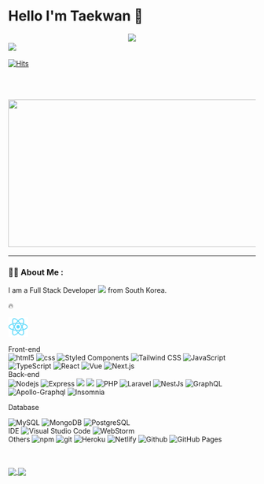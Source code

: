 # Hello I'm Taekwan 👋

<div id="header" align="center">
  <img src="https://media.giphy.com/media/M9gbBd9nbDrOTu1Mqx/giphy.gif" width="100"/>
</div>
<img src="https://media.giphy.com/media/hvRJCLFzcasrR4ia7z/giphy.gif" width="30px"/>

[![Hits](https://hits.seeyoufarm.com/api/count/incr/badge.svg?url=https%3A%2F%2Fgithub.com%2Ftechighpark%2Fhit-counter&count_bg=%23FF9400&title_bg=%23000000&icon=&icon_color=%23E7E7E7&title=hits&edge_flat=true)](https://hits.seeyoufarm.com)

<br />
<br />
<br />
<div align="center">
  <img src="https://media.giphy.com/media/dWesBcTLavkZuG35MI/giphy.gif" width="600" height="300"/>
</div>

---


### :man_technologist: About Me :
I am a Full Stack Developer <img src="https://media.giphy.com/media/WUlplcMpOCEmTGBtBW/giphy.gif" width="30"> from South Korea.

:fire:

<img src="https://raw.githubusercontent.com/devicons/devicon/1119b9f84c0290e0f0b38982099a2bd027a48bf1/icons/react/react-original.svg" width="40" height="40"/>

<p>
  
  <div>Front-end</div>
  <div>
    <img alt="html5" src="https://img.shields.io/badge/HTML5-E34F26?style=for-the-badge&logo=html5&logoColor=white" />
    <img alt="css" src="https://img.shields.io/badge/CSS3-1572B6?style=for-the-badge&logo=css3&logoColor=white" />
    <img alt="Styled Components" src="https://img.shields.io/badge/Styled_Components-DB7093?style=for-the-badge&logo=styled-components&logoColor=white" />
    <img alt="Tailwind CSS" src="https://img.shields.io/badge/Tailwind_CSS-06B6D4?style=for-the-badge&logo=tailwind-css&logoColor=white" />
    <img alt="JavaScript" src="https://img.shields.io/badge/JavaScript-F7DF1E?style=for-the-badge&logo=javascript&logoColor=white" />
    <img alt="TypeScript" src="https://img.shields.io/badge/TypeScript-007ACC?style=for-the-badge&logo=typescript&logoColor=white" />
    <img alt="React" src="https://img.shields.io/badge/React-45b8d8?style=for-the-badge&logo=react&logoColor=white" />
    <img alt="Vue" src="https://img.shields.io/badge/Vue.js-4FC08D?style=for-the-badge&logo=vue.js&logoColor=white" />
    <img alt="Next.js" src="https://img.shields.io/badge/Next.js-000000?style=for-the-badge&logo=next.js&logoColor=white" />  
  </div>
  
  <div>Back-end</div>
  <div>
    <img alt="Nodejs" src="https://img.shields.io/badge/Nodejs-43853d?style=for-the-badge&logo=Node.js&logoColor=white" />  
    <img alt="Express" src="https://img.shields.io/badge/Express-000000?style=for-the-badge&logo=Express&logoColor=white" />  
    <img src="https://img.shields.io/badge/Spring-430098?style=for-the-badge&logo=spring&logoColor=white"/>
    <img src="https://img.shields.io/badge/Java-430098??style=for-the-badge&logo=Java&logoColor=white"/>
    <img alt="PHP" src="https://img.shields.io/badge/-pHp-777BB4?style=for-the-badge&logo=PHP&logoColor=white" />
    <img alt="Laravel" src="https://img.shields.io/badge/-Laravel-FF2D20?style=for-the-badge&logo=Laravel&logoColor=white" />
    <img alt="NestJs" src="https://img.shields.io/badge/NestJs-E0234E?style=for-the-badge&logo=nestjs&logoColor=white" />
    <img alt="GraphQL" src="https://img.shields.io/badge/GraphQL-E10098?style=for-the-badge&logo=graphql&logoColor=white" />
    <img alt="Apollo-Graphql" src="https://img.shields.io/badge/Apollo%20GraphQL-311C87?style=for-the-badge&logo=apollo-graphql&logoColor=white" />
    <img alt="Insomnia" src="https://img.shields.io/badge/Insomnia-4000BF?style=for-the-badge&logo=insomnia&logoColor=white" />
  </div>
  
Database
  
   <img alt="MySQL" src="https://img.shields.io/badge/MySQL-4479A1?style=for-the-badge&logo=MySQL&logoColor=white" />
   <img alt="MongoDB" src="https://img.shields.io/badge/MongoDB-47A248?style=for-the-badge&logo=MongoDB&logoColor=white" />  
  <img alt="PostgreSQL" src="https://img.shields.io/badge/PostgreSQL-4169E1?style=for-the-badge&logo=PostgreSQL&logoColor=white" />
  <br/>
  IDE
  <img alt="Visual Studio Code" src="https://img.shields.io/badge/Visual Studio Code-007ACC?style=for-the-badge&logo=Visual Studio Code&logoColor=white" />
  <img alt="WebStorm" src="https://img.shields.io/badge/WebStorm-000000?style=for-the-badge&logo=WebStorm&logoColor=white" />
  <br/>
  Others
  <img alt="npm" src="https://img.shields.io/badge/NPM-CB3837?style=for-the-badge&logo=npm&logoColor=white" />
  <img alt="git" src="https://img.shields.io/badge/Git-F05032?style=for-the-badge&logo=git&logoColor=white" />
  <img alt="Heroku" src="https://img.shields.io/badge/Heroku-430098?style=for-the-badge&logo=heroku&logoColor=white" />
  <img alt="Netlify" src="https://img.shields.io/badge/Netlify-00C7B7?style=for-the-badge&logo=Netlify&logoColor=white" />
  <img alt="Github" src="https://img.shields.io/badge/Github-181717?style=for-the-badge&logo=Github&logoColor=white" />
  <img alt="GitHub Pages" src="https://img.shields.io/badge/GitHub Pages-222222?style=for-the-badge&logo=GitHub Pages&logoColor=white" />
</p>

<br/>
<br/>

<div>
  
  
  
  <a href="https://github.com/techighpark/github-readme-stats">
  <img align="center" src="https://github-readme-stats.vercel.app/api?username=techighpark&bg_color=000000&icon_color=8a8888&title_color=FFFFFF&text_color=c9c9c9&show_icons=true&hide_border=true"/>
</a>
<a href="https://github.com/techighpark/convoychat">
 <img align="center" src="https://github-readme-stats.vercel.app/api/top-langs/?username=techighpark&bg_color=000000&icon_color=8a8888&title_color=FFFFFF&text_color=c9c9c9&layout=compact&hide_border=true&card_width=400" />
</a>

</div>
